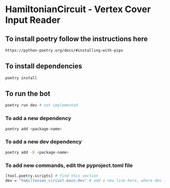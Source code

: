 # HamiltonianCircuit - Vertex Cover Input Reader

## To install poetry follow the instructions here
```bash
https://python-poetry.org/docs/#installing-with-pipx
```

## To install dependencies
```bash
poetry install
```

## To run the bot
```bash
poetry run dev # not implemented
```

### To add a new dependency
```bash
poetry add <package-name>
```

### To add a new dev dependency
```bash
poetry add -D <package-name>
```

### To add new commands, edit the pyproject.toml file
```bash
[tool.poetry.scripts] # find this section
dev = "hamiltonian_circuit.main:dev" # add a new line here, where dev is the name of the command and hamiltonian_circuit.main:dev is the path to the function
```
